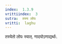 ```yaml
---
index:  1.3.9
vrittiindex:  3
sutra:  तस्य लोपः
vritti:  laghu 
---
```


तस्येतो लोपः स्यात्. णादयोऽणाद्यर्थाः.

